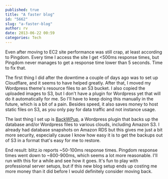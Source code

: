 ```yaml
---
published: true
title: "A faster blog"
id: "5662"
slug: "a-faster-blog"
author: rv
date: 2013-06-22 00:59
categories: Tech
---
```

Even after moving to EC2 site performance was still crap, at least according to Pingdom. Every time I access the site I get &lt;500ms response times, but Pingdom never manages to get a response time lower than 5 seconds. Time to fix that.

The first thing I did after the downtime a couple of days ago was to set up Cloudflare, and it seems to have helped greatly. After that, I moved my Wordpress theme's resource files to an S3 bucket. I also copied the uploaded images to S3, but I don't have a plugin for Wordpress yet that will do it automatically for me. So I'll have to keep doing this manually in the future, which is a bit of a pain. Besides speed, it also saves money to host static files on S3, as you only pay for data traffic and not instance usage.

The last thing I set up is <a href="http://wordpress.org/plugins/backwpup/" target="_blank">BackWPup</a>, a Wordpress plugin that backs up the database and/or Wordpress files to various clouds, including Amazon S3. I already had database snapshots on Amazon RDS but this gives me just a bit more security, especially cause I know how easy it is to get the backups out of S3 in a format that's easy for me to restore.

End result: blitz.io reports ~50-100ms response times. Pingdom response times went down to ~800-900ms, which seems a lot more reasonable. I'll run with this for a while and see how it goes. It's fun to play with professional server setups, but if this new blog setup ends up costing me more money than it did before I would definitely consider moving back.